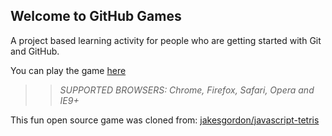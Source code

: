 ## Welcome to GitHub Games

A project based learning activity for people who are getting started with Git and GitHub.

You can play the game [here](https://kaitlynflynn.github.io/github-games/)

>> _*SUPPORTED BROWSERS*: Chrome, Firefox, Safari, Opera and IE9+_

This fun open source game was cloned from: [jakesgordon/javascript-tetris](https://github.com/jakesgordon/javascript-tetris)
